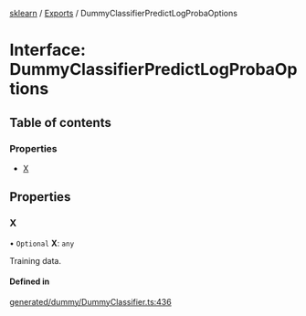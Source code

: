 [sklearn](../readme.md) / [Exports](../modules.md) / DummyClassifierPredictLogProbaOptions

# Interface: DummyClassifierPredictLogProbaOptions

## Table of contents

### Properties

- [X](DummyClassifierPredictLogProbaOptions.md#x)

## Properties

### X

• `Optional` **X**: `any`

Training data.

#### Defined in

[generated/dummy/DummyClassifier.ts:436](https://github.com/transitive-bullshit/scikit-learn-ts/blob/367336a/packages/sklearn/src/generated/dummy/DummyClassifier.ts#L436)

